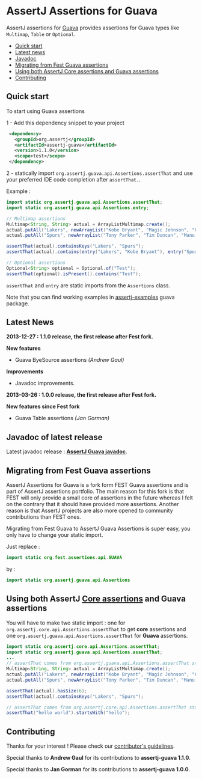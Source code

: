 AssertJ Assertions for Guava
=========================

AssertJ assertions for [Guava](http://code.google.com/p/guava-libraries/) provides assertions for Guava types like `Multimap`, `Table` or `Optional`.  

* [Quick start](#quickstart)
* [Latest news](#news)
* [Javadoc](#javadoc)
* [Migrating from Fest Guava assertions](#migrating-from-fest)
* [Using both AssertJ Core assertions and Guava assertions](#core-and-guava-assertions)
* [Contributing](#contributing)

## <a name="quickstart"/>Quick start

To start using Guava assertions

1 - Add this dependency snippet to your project

```xml
 <dependency>
   <groupId>org.assertj</groupId>
   <artifactId>assertj-guava</artifactId>
   <version>1.1.0</version>
   <scope>test</scope>
 </dependency>
```

2 - statically import `org.assertj.guava.api.Assertions.assertThat` and use your preferred IDE code completion after `assertThat.`.

Example : 

```java
import static org.assertj.guava.api.Assertions.assertThat;
import static org.assertj.guava.api.Assertions.entry;

// Multimap assertions
Multimap<String, String> actual = ArrayListMultimap.create();
actual.putAll("Lakers", newArrayList("Kobe Bryant", "Magic Johnson", "Kareem Abdul Jabbar"));
actual.putAll("Spurs", newArrayList("Tony Parker", "Tim Duncan", "Manu Ginobili"));

assertThat(actual).containsKeys("Lakers", "Spurs");
assertThat(actual).contains(entry("Lakers", "Kobe Bryant"), entry("Spurs", "Tim Duncan"));

// Optional assertions
Optional<String> optional = Optional.of("Test");
assertThat(optional).isPresent().contains("Test");
```

`assertThat` and `entry` are static imports from the `Assertions` class.

Note that you can find working examples in [assertj-examples](https://github.com/joel-costigliola/assertj-examples/blob/master/src/test/java/org/assertj/examples/guava) guava package.

## <a name="news"/>Latest News

**2013-12-27 : 1.1.0 release, the first release after Fest fork.**

**New features**
* Guava ByeSource assertions *(Andrew Gaul)*

**Improvements**
* Javadoc improvements.

**2013-03-26 : 1.0.0 release, the first release after Fest fork.**

**New features since Fest fork**
* Guava Table assertions *(Jan Gorman)*

## <a name="javadoc"/>Javadoc of latest release

Latest javadoc release : [**AssertJ Guava javadoc**](http://joel-costigliola.github.io/assertj/guava/api/index.html).


## <a name="migrating-from-fest"/>Migrating from Fest Guava assertions

AssertJ Assertions for Guava is a fork form FEST Guava assertions and is part of AssertJ assertions portfolio.
The main reason for this fork is that FEST will only provide a small core of assertions in the future whereas I felt on the contrary that it should have provided more assertions.
Another reason is that AssertJ projects are also more opened to community contributions than FEST ones.

Migrating from Fest Guava to AssertJ Guava Assertions is super easy, you only have to change your static import.  

Just replace :

```java 
import static org.fest.assertions.api.GUAVA
``` 

by :

```java 
import static org.assertj.guava.api.Assertions
```

## <a name="core-and-guava-assertions"/>Using both AssertJ [Core assertions](https://github.com/joel-costigliola/assertj-core) and Guava assertions

You will have to make two static import : one for `org.assertj.core.api.Assertions.assertThat` to get **core** assertions and one `org.assertj.guava.api.Assertions.assertThat` for **Guava** assertions.

```java
import static org.assertj.core.api.Assertions.assertThat;
import static org.assertj.guava.api.Assertions.assertThat;
...
// assertThat comes from org.assertj.guava.api.Assertions.assertThat static import
Multimap<String, String> actual = ArrayListMultimap.create();
actual.putAll("Lakers", newArrayList("Kobe Bryant", "Magic Johnson", "Kareem Abdul Jabbar"));
actual.putAll("Spurs", newArrayList("Tony Parker", "Tim Duncan", "Manu Ginobili"));

assertThat(actual).hasSize(6);
assertThat(actual).containsKeys("Lakers", "Spurs");

// assertThat comes from org.assertj.core.api.Assertions.assertThat static import
assertThat("hello world").startsWith("hello");
```

## <a name="contributing"/>Contributing

Thanks for your interest ! Please check our [contributor's guidelines](CONTRIBUTING.md).

Special thanks to **Andrew Gaul** for its contributions to **assertj-guava 1.1.0**.

Special thanks to **Jan Gorman** for its contributions to **assertj-guava 1.0.0**.
